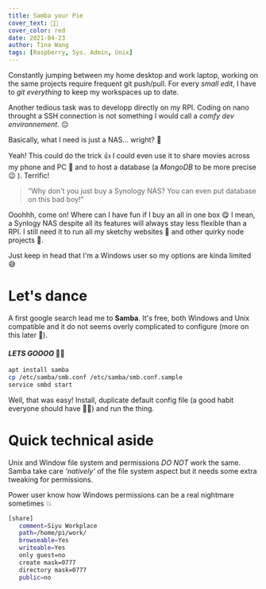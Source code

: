 ```yaml
---
title: Samba your Pie
cover_text: 💃🥧
cover_color: red
date: 2021-04-23
author: Tina Wang
tags: [Raspberry, Sys. Admin, Unix]
---
```


Constantly jumping between my home desktop and work laptop, working on the same projects require frequent git push/pull. For every *small edit*, I have to *git everything* to keep my workspaces up to date.

Another tedious task was to developp directly on my RPI. Coding on nano throught a SSH connection is not something I would call a *comfy dev environnement*. 😐

Basically, what I need is just a NAS... wright? 🤔

Yeah! This could do the trick 👍 I could even use it to share movies across my phone and PC 🙌 and to host a database (a *MongoDB* to be more precise 😉  ). Terrific!

> “Why don't you just buy a Synology NAS? You can even put database on this bad boy!”

Ooohhh, come on! Where can I have fun if I buy an all in one box 😋 I mean, a Synlogy NAS despite all its features will always stay less flexible than a RPI. I still need it to run all my sketchy websites 🌟 and other quirky node projects 🧪.

Just keep in head that I'm a Windows user so my options are kinda limited 😅

# Let's dance

A first google search lead me to **Samba**. It's free, both Windows and Unix compatible and it do not seems overly complicated to configure (more on this later 😬).

#### *LETS GOOOO* 🏃‍♀️

```bash
apt install samba
cp /etc/samba/smb.conf /etc/samba/smb.conf.sample
service smbd start
```

Well, that was easy! Install, duplicate default config file (a good habit everyone should have 🙆‍♀️) and run the thing.

# Quick technical aside

Unix and Window file system and permissions *DO NOT* work the same.
Samba take care *'natively'* of the file system aspect but it needs some extra tweaking for permissions.

Power user know how Windows permissions can be a real nightmare sometimes 💥

```bash
[share]
   comment=Siyu Workplace
   path=/home/pi/work/
   browseable=Yes
   writeable=Yes
   only guest=no
   create mask=0777
   directory mask=0777
   public=no
```
